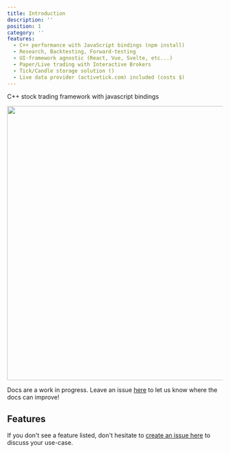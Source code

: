 ```yaml
---
title: Introduction
description: ''
position: 1
category: ''
features:
  - C++ performance with JavaScript bindings (npm install)
  - Research, Backtesting, Forward-testing
  - UI-framework agnostic (React, Vue, Svelte, etc...)
  - Paper/Live trading with Interactive Brokers
  - Tick/Candle storage solution ()
  - Live data provider (activetick.com) included (costs $)
---
```


C++ stock trading framework with javascript bindings

<img src="/fpp-diagram.png" class="light-img my-16" alt=""/>
<img src="/fpp-diagram-dark.png" class="dark-img" width="1280" height="640" alt=""/>

<demo-button></demo-button>

<alert type="info">

Docs are a work in progress. Leave an issue [here](https://github.com/financialcpp/docs/issues/new) to let us know where the docs can improve!

</alert>

## Features

<list :items="features"></list>

If you don't see a feature listed, don't hesitate to [create an issue here](https://github.com/financialcpp/financialcpp/issues/new) to discuss your use-case.

